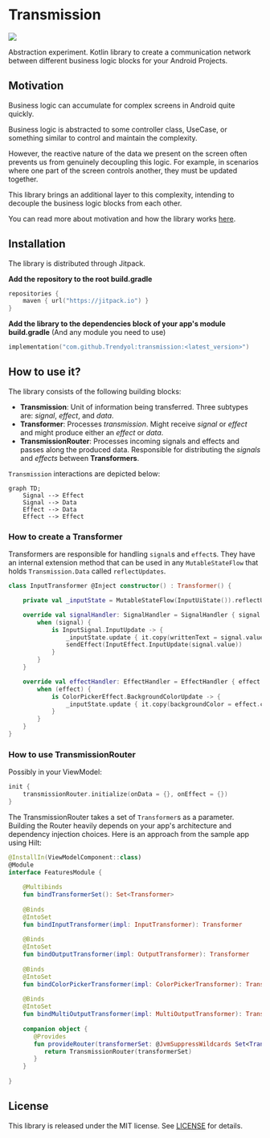 # Transmission

[![](https://jitpack.io/v/Trendyol/transmission.svg)](https://jitpack.io/#Trendyol/transmission)

Abstraction experiment. Kotlin library to create a communication network between different business logic blocks for your Android Projects.

## Motivation

Business logic can accumulate for complex screens in Android quite quickly.

Business logic is abstracted to some controller class, UseCase, or something similar to control and maintain the complexity.

However, the reactive nature of the data we present on the screen often prevents us from genuinely decoupling this logic. For example, in scenarios where one part of the screen controls another, they must be updated together.

This library brings an additional layer to this complexity, intending to decouple the business logic blocks from each other.

You can read more about motivation and how the library works [here](https://medium.com/@yigitozgumus/decoupling-business-logic-in-android-projects-8f1daa209fcb).

## Installation

The library is distributed through Jitpack.

**Add the repository to the root build.gradle**

```kotlin
repositories {
	maven { url("https://jitpack.io") }
}
```

**Add the library to the dependencies block of your app's module build.gradle** (And any module you need to use)

```kotlin
implementation("com.github.Trendyol:transmission:<latest_version>")
```

## How to use it?

The library consists of the following building blocks:
- **Transmission**: Unit of information being transferred. Three subtypes are: _signal_, _effect_, and _data_.
- **Transformer**: Processes _transmission_. Might receive _signal_ or _effect_ and might produce either an _effect_ or _data_.
- **TransmissionRouter**: Processes incoming signals and effects and passes along the produced data. Responsible for distributing the _signals_ and _effects_ between **Transformers**.

`Transmission` interactions are depicted below:

```mermaid
graph TD;
	Signal --> Effect
	Signal --> Data
	Effect --> Data
	Effect --> Effect
```

### How to create a Transformer

Transformers are responsible for handling `signal`s and `effect`s. They have an internal extension method that can be used in any `MutableStateFlow` that holds `Transmission.Data` called `reflectUpdates`.

```kotlin
class InputTransformer @Inject constructor() : Transformer() {

	private val _inputState = MutableStateFlow(InputUiState()).reflectUpdates()

	override val signalHandler: SignalHandler = SignalHandler { signal ->
		when (signal) {
			is InputSignal.InputUpdate -> {
				_inputState.update { it.copy(writtenText = signal.value) }
				sendEffect(InputEffect.InputUpdate(signal.value))
			}
		}
	}

	override val effectHandler: EffectHandler = EffectHandler { effect ->
		when (effect) {
			is ColorPickerEffect.BackgroundColorUpdate -> {
				_inputState.update { it.copy(backgroundColor = effect.color) }
			}
		}
	}
}
```

### How to use TransmissionRouter

Possibly in your ViewModel:

```kotlin
init {  
    transmissionRouter.initialize(onData = {}, onEffect = {})    
}
```

The TransmissionRouter takes a set of `Transformer`s as a parameter. Building the Router heavily depends on your app's architecture and dependency injection choices. Here is an approach from the sample app using Hilt:

```kotlin
@InstallIn(ViewModelComponent::class)  
@Module  
interface FeaturesModule {  
  
    @Multibinds  
    fun bindTransformerSet(): Set<Transformer>  
  
    @Binds  
    @IntoSet    
    fun bindInputTransformer(impl: InputTransformer): Transformer  
  
    @Binds    
    @IntoSet    
    fun bindOutputTransformer(impl: OutputTransformer): Transformer  
  
    @Binds    
    @IntoSet    
    fun bindColorPickerTransformer(impl: ColorPickerTransformer): Transformer  
  
    @Binds    
    @IntoSet    
    fun bindMultiOutputTransformer(impl: MultiOutputTransformer): Transformer  
  
    companion object {  
       @Provides  
       fun provideRouter(transformerSet: @JvmSuppressWildcards Set<Transformer>): TransmissionRouter {
          return TransmissionRouter(transformerSet)  
       }  
    }  
  
}
```

## License

This library is released under the MIT license. See [LICENSE](LICENSE) for details.
